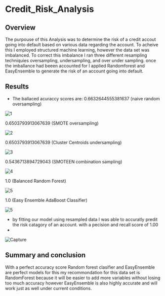 # Credit_Risk_Analysis

## Overview
The purpouse of this Analysis was to determine the risk of a credit accout going into default based on various data regarding the account. To acheive this I employed structured machine learning, however the data set was imbalanced. To correct this imbalance I ran three different resampling techniquies oversampling, undersampling, and over under sampling. once the imballance had beeen accounted for I applied Randomforest and EasyEnsemble to generate the risk of an account going into default. 

## Results

* The ballaced acuraccy scores are:
0.6632644555381637 (naive random oversampling)


![1](https://user-images.githubusercontent.com/111584967/220498944-1d5068a2-969e-4d4a-a5fb-ed6f1c5c7d2d.PNG)



0.6503793913067639 (SMOTE oversampling)


![2](https://user-images.githubusercontent.com/111584967/220498974-337985aa-f778-44fa-89b8-9dd649402a97.PNG)



0.6503793913067639 (Cluster Centroids undersampling)


![3](https://user-images.githubusercontent.com/111584967/220498991-dfe14720-8484-4fb6-ae08-9f848d5cac7a.PNG)



0.5436713894729043 (SMOTEEN combination sampling)


![4](https://user-images.githubusercontent.com/111584967/220499024-831dbb2e-dce1-4f67-9a6b-97f103d369b5.PNG)



1.0 (Balanced Random Forest)


![5](https://user-images.githubusercontent.com/111584967/220499046-9fe34698-1bcf-4e15-9704-fe8f7e52366d.PNG)



1.0 (Easy Ensemble AdaBoost Classifier)


![5](https://user-images.githubusercontent.com/111584967/220499068-dfc3502d-6823-4ca6-bd68-cf3d621f3abd.PNG)




* by fitting our model using resampled data I was able to accuratly predit the risk catagory of an account. with a pecision and recall score of 1.00
* 


![Capture](https://user-images.githubusercontent.com/111584967/220496786-47fd4152-653b-42a0-bdc9-abfc2dcee552.PNG)




## Summary and conclusion
With a perfect accuracy score Random forest clasifier and EasyEnsemble are perfect models for this my recommondation for this data set is RandomForest because it will be easier to add more variables without losing too much accuracy however EasyEnsemble is also highly accurate and will work just as well under current conditions.
